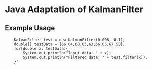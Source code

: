 # Java Adaptation of KalmanFilter
## Example Usage

        KalmanFilter test = new KalmanFilter(0.008, 0.1);       
        double[] testData = {66,64,63,63,63,66,65,67,58};
        for(double x: testData){
            System.out.println("Input data: " + x);
            System.out.println("Filtered data: " + test.filter(x));
        }'
